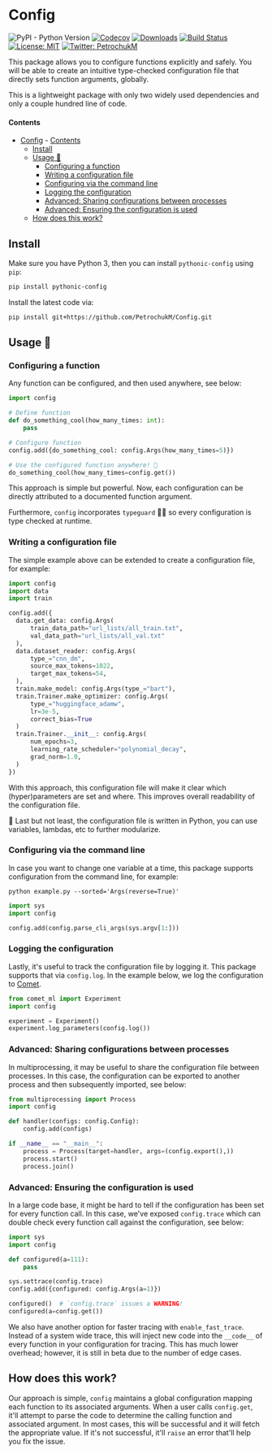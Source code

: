 # Config

![PyPI - Python Version](https://img.shields.io/pypi/pyversions/pythonic-config.svg?style=flat-square)
[![Codecov](https://img.shields.io/codecov/c/github/PetrochukM/HParams/master.svg?style=flat-square)](https://codecov.io/gh/PetrochukM/HParams)
[![Downloads](http://pepy.tech/badge/pythonic-config)](http://pepy.tech/project/pythonic-config)
[![Build Status](https://img.shields.io/travis/PetrochukM/HParams/master.svg?style=flat-square)](https://travis-ci.com/PetrochukM/HParams)
[![License: MIT](https://img.shields.io/badge/License-MIT-brightgreen.svg?style=flat-square)](https://opensource.org/licenses/MIT)
[![Twitter: PetrochukM](https://img.shields.io/twitter/follow/MPetrochuk.svg?style=social)](https://twitter.com/MPetrochuk)

This package allows you to configure functions explicitly and safely. You will be able to create an
intuitive type-checked configuration file that directly sets function arguments, globally.

This is a lightweight package with only two widely used dependencies and only a couple hundred line
of code.

#### Contents

- [Config](#config)
      - [Contents](#contents)
  - [Install](#install)
  - [Usage 🤗](#usage-)
    - [Configuring a function](#configuring-a-function)
    - [Writing a configuration file](#writing-a-configuration-file)
    - [Configuring via the command line](#configuring-via-the-command-line)
    - [Logging the configuration](#logging-the-configuration)
    - [Advanced: Sharing configurations between processes](#advanced-sharing-configurations-between-processes)
    - [Advanced: Ensuring the configuration is used](#advanced-ensuring-the-configuration-is-used)
  - [How does this work?](#how-does-this-work)

## Install

Make sure you have Python 3, then you can install `pythonic-config` using `pip`:

```bash
pip install pythonic-config
```

Install the latest code via:

```bash
pip install git+https://github.com/PetrochukM/Config.git
```

## Usage 🤗

### Configuring a function

Any function can be configured, and then used anywhere, see below:

```python
import config

# Define function
def do_something_cool(how_many_times: int):
    pass

# Configure function
config.add({do_something_cool: config.Args(how_many_times=5)})

# Use the configured function anywhere! 🎉
do_something_cool(how_many_times=config.get())
```

This approach is simple but powerful. Now, each configuration can be directly attributed to a
documented function argument.

Furthermore, `config` incorporates `typeguard` 💂‍♀️ so every configuration is type checked at runtime.

### Writing a configuration file

The simple example above can be extended to create a configuration file, for example:

```python
import config
import data
import train

config.add({
  data.get_data: config.Args(
      train_data_path="url_lists/all_train.txt",
      val_data_path="url_lists/all_val.txt"
  ),
  data.dataset_reader: config.Args(
      type_="cnn_dm",
      source_max_tokens=1022,
      target_max_tokens=54,
  ),
  train.make_model: config.Args(type_="bart"),
  train.Trainer.make_optimizer: config.Args(
      type_="huggingface_adamw",
      lr=3e-5,
      correct_bias=True
  )
  train.Trainer.__init__: config.Args(
      num_epochs=3,
      learning_rate_scheduler="polynomial_decay",
      grad_norm=1.0,
  )
})
```

With this approach, this configuration file will make it clear which (hyper)parameters are set and
where. This improves overall readability of the configuration file.

🐍 Last but not least, the configuration file is written in Python, you can use variables, lambdas,
etc to further modularize.

### Configuring via the command line

In case you want to change one variable at a time, this package supports configuration from the
command line, for example:

```console
python example.py --sorted='Args(reverse=True)'
```

```python
import sys
import config

config.add(config.parse_cli_args(sys.argv[1:]))
```

### Logging the configuration

Lastly, it's useful to track the configuration file by logging it. This package supports that
via `config.log`. In the example below, we log the configuration to
[Comet](https://www.comet.ml/).

```python
from comet_ml import Experiment
import config

experiment = Experiment()
experiment.log_parameters(config.log())
```

### Advanced: Sharing configurations between processes

In multiprocessing, it may be useful to share the configuration file between processes. In this
case, the configuration can be exported to another process and then subsequently imported, see
below:

```python
from multiprocessing import Process
import config

def handler(configs: config.Config):
    config.add(configs)

if __name__ == "__main__":
    process = Process(target=handler, args=(config.export(),))
    process.start()
    process.join()
```

### Advanced: Ensuring the configuration is used

In a large code base, it might be hard to tell if the configuration has been set for every function
call. In this case, we've exposed `config.trace` which can double check every function call
against the configuration, see below:

```python
import sys
import config

def configured(a=111):
    pass

sys.settrace(config.trace)
config.add({configured: config.Args(a=1)})

configured()  # `config.trace` issues a WARNING!
configured(a=config.get())
```

We also have another option for faster tracing with `enable_fast_trace`. Instead of a system wide
trace, this will inject new code into the `__code__` of every function in your configuration for
tracing. This has much lower overhead; however, it is still in beta due to the number of edge cases.

## How does this work?

Our approach is simple, `config` maintains a global configuration mapping each function to its
associated arguments. When a user calls `config.get`, it'll attempt to parse the code to determine
the calling function and associated argument. In most cases, this will be successful and it will
fetch the appropriate value. If it's not successful, it'll `raise` an error that'll help you fix
the issue.
